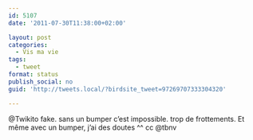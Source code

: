 ```yaml
---
id: 5107
date: '2011-07-30T11:38:00+02:00'

layout: post
categories:
  - Vis ma vie
tags:
  - tweet
format: status
publish_social: no
guid: 'http://tweets.local/?birdsite_tweet=97269707333304320'

---
```


@Twikito fake. sans un bumper c’est impossible. trop de frottements. Et même avec un bumper, j’ai des doutes ^^ cc @tbnv